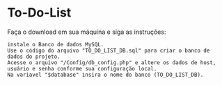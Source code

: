 # To-Do-List
Faça o download em sua máquina e siga as instruções:


    instale o Banco de dados MySQL.
    Use o código do arquivo "TO_DO_LIST_DB.sql" para criar o banco de dados do projeto.
    Acesse o arquivo "/Config/db_config.php" e altere os dados de host, usuário e senha conforme sua configuração local.
    Na variavel "$database" insira o nome do banco (TO_DO_LIST_DB).     
